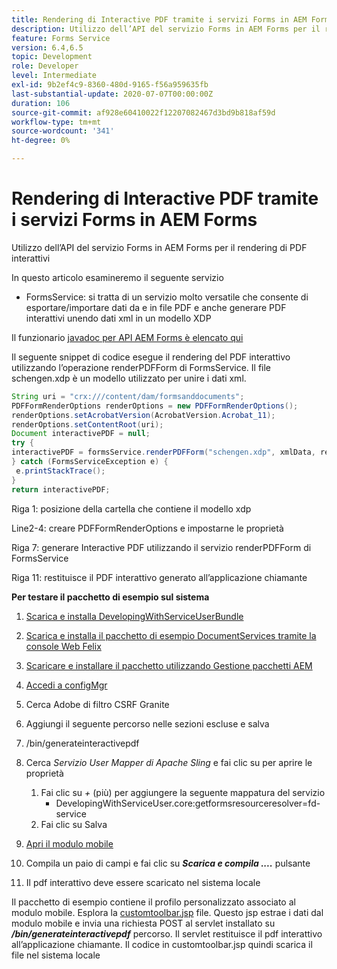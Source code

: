 ```yaml
---
title: Rendering di Interactive PDF tramite i servizi Forms in AEM Forms
description: Utilizzo dell’API del servizio Forms in AEM Forms per il rendering di PDF interattivi
feature: Forms Service
version: 6.4,6.5
topic: Development
role: Developer
level: Intermediate
exl-id: 9b2ef4c9-8360-480d-9165-f56a959635fb
last-substantial-update: 2020-07-07T00:00:00Z
duration: 106
source-git-commit: af928e60410022f12207082467d3bd9b818af59d
workflow-type: tm+mt
source-wordcount: '341'
ht-degree: 0%

---
```


# Rendering di Interactive PDF tramite i servizi Forms in AEM Forms

Utilizzo dell’API del servizio Forms in AEM Forms per il rendering di PDF interattivi

In questo articolo esamineremo il seguente servizio

* FormsService: si tratta di un servizio molto versatile che consente di esportare/importare dati da e in file PDF e anche generare PDF interattivi unendo dati xml in un modello XDP

Il funzionario [javadoc per API AEM Forms è elencato qui](https://helpx.adobe.com/aem-forms/6/javadocs/com/adobe/fd/output/api/package-summary.html)

Il seguente snippet di codice esegue il rendering del PDF interattivo utilizzando l’operazione renderPDFForm di FormsService. Il file schengen.xdp è un modello utilizzato per unire i dati xml.

```java
String uri = "crx:///content/dam/formsanddocuments";
PDFFormRenderOptions renderOptions = new PDFFormRenderOptions();
renderOptions.setAcrobatVersion(AcrobatVersion.Acrobat_11);
renderOptions.setContentRoot(uri);
Document interactivePDF = null;
try {
interactivePDF = formsService.renderPDFForm("schengen.xdp", xmlData, renderOptions);
} catch (FormsServiceException e) {
 e.printStackTrace();
}
return interactivePDF;
```

Riga 1: posizione della cartella che contiene il modello xdp

Line2-4: creare PDFFormRenderOptions e impostarne le proprietà

Riga 7: generare Interactive PDF utilizzando il servizio renderPDFForm di FormsService

Riga 11: restituisce il PDF interattivo generato all’applicazione chiamante

**Per testare il pacchetto di esempio sul sistema**
1. [Scarica e installa DevelopingWithServiceUserBundle](/help/forms/assets/common-osgi-bundles/DevelopingWithServiceUser.jar)
1. [Scarica e installa il pacchetto di esempio DocumentServices tramite la console Web Felix](/help/forms/assets/common-osgi-bundles/AEMFormsDocumentServices.core-1.0-SNAPSHOT.jar)
1. [Scaricare e installare il pacchetto utilizzando Gestione pacchetti AEM](assets/downloadinteractivepdffrommobileform.zip)

1. [Accedi a configMgr](http://localhost:4502/system/console/configMgr)
1. Cerca Adobe di filtro CSRF Granite
1. Aggiungi il seguente percorso nelle sezioni escluse e salva
1. /bin/generateinteractivepdf
1. Cerca _Servizio User Mapper di Apache Sling_ e fai clic su per aprire le proprietà
   1. Fai clic su *+* (più) per aggiungere la seguente mappatura del servizio
      * DevelopingWithServiceUser.core:getformsresourceresolver=fd-service
   1. Fai clic su Salva
1. [Apri il modulo mobile](http://localhost:4502/content/dam/formsanddocuments/schengen.xdp/jcr:content)
1. Compila un paio di campi e fai clic su ***Scarica e compila ....*** pulsante
1. Il pdf interattivo deve essere scaricato nel sistema locale


Il pacchetto di esempio contiene il profilo personalizzato associato al modulo mobile. Esplora la [customtoolbar.jsp](http://localhost:4502/apps/AEMFormsDemoListings/customprofiles/addImageToMobileForm/demo/customtoolbar.jsp) file. Questo jsp estrae i dati dal modulo mobile e invia una richiesta POST al servlet installato su ***/bin/generateinteractivepdf*** percorso. Il servlet restituisce il pdf interattivo all’applicazione chiamante. Il codice in customtoolbar.jsp quindi scarica il file nel sistema locale
